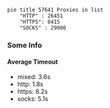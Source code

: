 
```mermaid
pie title 57641 Proxies in list
    "HTTP" : 26451
    "HTTPS": 8415
    "SOCKS" : 29900
```

### Some Info
#### Average Timeout

- mixed: 3.6s
- http: 1.8s
- https: 8.2s
- socks: 5.1s